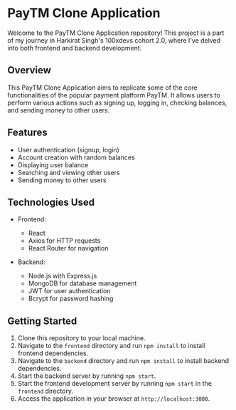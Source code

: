 # PayTM Clone Application

Welcome to the PayTM Clone Application repository! This project is a part of my journey in Harkirat Singh's 100xdevs cohort 2.0, where I've delved into both frontend and backend development.

## Overview
This PayTM Clone Application aims to replicate some of the core functionalities of the popular payment platform PayTM. It allows users to perform various actions such as signing up, logging in, checking balances, and sending money to other users.

## Features
- User authentication (signup, login)
- Account creation with random balances
- Displaying user balance
- Searching and viewing other users
- Sending money to other users

## Technologies Used
- Frontend:
  - React
  - Axios for HTTP requests
  - React Router for navigation
  
- Backend:
  - Node.js with Express.js
  - MongoDB for database management
  - JWT for user authentication
  - Bcrypt for password hashing
  
## Getting Started
1. Clone this repository to your local machine.
2. Navigate to the `frontend` directory and run `npm install` to install frontend dependencies.
3. Navigate to the `backend` directory and run `npm install` to install backend dependencies.
4. Start the backend server by running `npm start`.
5. Start the frontend development server by running `npm start` in the `frontend` directory.
6. Access the application in your browser at `http://localhost:3000`.
